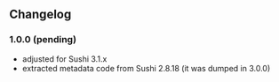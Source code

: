 ## Changelog

### 1.0.0 (pending)

* adjusted for Sushi 3.1.x
* extracted metadata code from Sushi 2.8.18 (it was dumped in 3.0.0)
